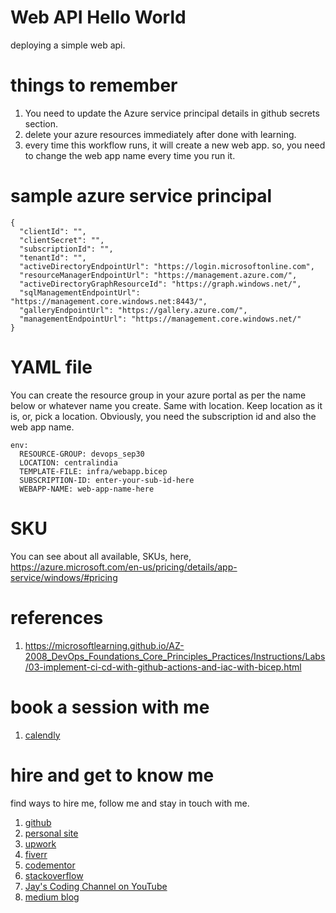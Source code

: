 # Web API Hello World

deploying a simple web api.

# things to remember

1. You need to update the Azure service principal details in github secrets section. 
1. delete your azure resources immediately after done with learning.
1. every time this workflow runs, it will create a new web app. so, you need to change the web app name every time you run it. 

# sample azure service principal

```
{
  "clientId": "",
  "clientSecret": "",
  "subscriptionId": "",
  "tenantId": "",
  "activeDirectoryEndpointUrl": "https://login.microsoftonline.com",
  "resourceManagerEndpointUrl": "https://management.azure.com/",
  "activeDirectoryGraphResourceId": "https://graph.windows.net/",
  "sqlManagementEndpointUrl": "https://management.core.windows.net:8443/",
  "galleryEndpointUrl": "https://gallery.azure.com/",
  "managementEndpointUrl": "https://management.core.windows.net/"
}
```

# YAML file

You can create the resource group in your azure portal as per the name below or whatever name you create. Same with location. Keep location as it is, or, pick a location. Obviously, you need the subscription id and also the web app name.

```
env:
  RESOURCE-GROUP: devops_sep30
  LOCATION: centralindia
  TEMPLATE-FILE: infra/webapp.bicep
  SUBSCRIPTION-ID: enter-your-sub-id-here
  WEBAPP-NAME: web-app-name-here
```

# SKU

You can see about all available, SKUs, here, https://azure.microsoft.com/en-us/pricing/details/app-service/windows/#pricing 

# references

1. https://microsoftlearning.github.io/AZ-2008_DevOps_Foundations_Core_Principles_Practices/Instructions/Labs/03-implement-ci-cd-with-github-actions-and-iac-with-bicep.html

# book a session with me

1. [calendly](https://calendly.com/jaycodingtutor/30min)

# hire and get to know me

find ways to hire me, follow me and stay in touch with me.

1. [github](https://github.com/Jay-study-nildana)
1. [personal site](https://thechalakas.com)
1. [upwork](https://www.upwork.com/fl/vijayasimhabr)
1. [fiverr](https://www.fiverr.com/jay_codeguy)
1. [codementor](https://www.codementor.io/@vijayasimhabr)
1. [stackoverflow](https://stackoverflow.com/users/5338888/jay)
1. [Jay's Coding Channel on YouTube](https://www.youtube.com/channel/UCJJVulg4J7POMdX0veuacXw/)
1. [medium blog](https://medium.com/@vijayasimhabr)